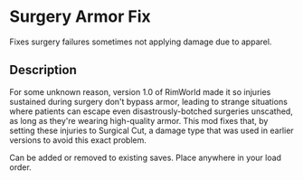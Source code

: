 # Surgery Armor Fix

Fixes surgery failures sometimes not applying damage due to apparel.

## Description

For some unknown reason, version 1.0 of RimWorld made it so injuries sustained during surgery don't bypass armor, leading to strange situations where patients can escape even disastrously-botched surgeries unscathed, as long as they're wearing high-quality armor. This mod fixes that, by setting these injuries to Surgical Cut, a damage type that was used in earlier versions to avoid this exact problem.

Can be added or removed to existing saves. Place anywhere in your load order.